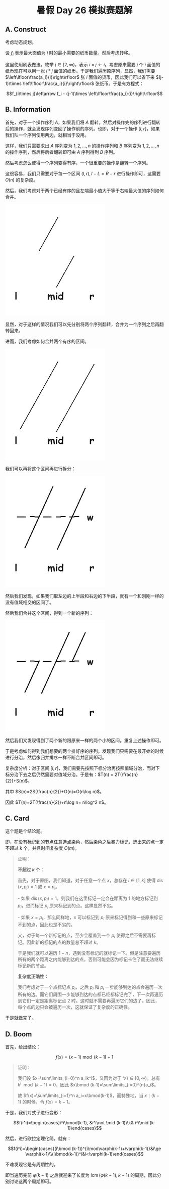 # <center> 暑假 $\text{Day 26}$ 模拟赛题解 </center>

## A. Construct

考虑动态规划。

设 $f_i$ 表示最大面值为 $i$ 时的最小需要的纸币数量。然后考虑转移。

这里使用刷表做法。枚举 $j\in[2, \infty)$，表示 $i\times j\leftarrow i$。考虑原来需要 $j$ 个 $i$ 面值的纸币现在可以用一张 $i*j$ 面值的纸币。于是我们遍历原序列，显然，我们需要 $\left\lfloor\frac{a_i}{i}\right\rfloor$ 张 $i$ 面值的货币，因此我们可以省下来 $(j-1)\times \left\lfloor\frac{a_i}{i}\right\rfloor$ 张纸币。于是有方程式：

$$f_{i\times j}\leftarrow f_i - (j-1)\times \left\lfloor\frac{a_i}{i}\right\rfloor$$

## B. Information

首先，对于一个操作序列 $A$，如果我们将 $A$ 翻转，然后对操作完的序列进行翻转后的操作，就会发现序列变回了操作前的序列。也即，对于一个操作 $[l,r]$，如果我们队一个序列使用两边，就相当于没用。

这样，我们只需要求出 $A$ 序列变为 $1,2,\dots,n$ 的操作序列和 $B$ 序列变为 $1,2,\dots,n$ 的操作序列，然后将后者翻转即可由 $A$ 序列得到 $B$ 序列。

然后考虑怎么使得一个序列变得有序，一个很重要的操作是翻转一个序列。

这很容易，我们只需要对于每一个区间 $(l,r),l-L = R-r$ 进行操作即可，这需要 $O(n)$ 的复杂度。

然后，我们考虑对于两个已经有序的且左端最小值大于等于右端最大值的序列如何合并。

![](B2.png)

显然，对于这样的情况我们可以先分别将两个序列翻转，合并为一个序列之后再翻转回来。

进而，我们考虑如何合并两个有序的区间。

![](B1.png)

我们可以再将这个区间再进行拆分：

![](B3.png)

然后我们发现，如果我们取左边的上半段和右边的下半段，就有一个和刚刚一样的没有值域相交的区间了。

然后我们合并这个区间，得到一个新的序列：

![](B4.png)

然后我们又发现得到了两个新的跟原来一样的两个小的区间。重复上述操作即可。

于是考虑如何得到我们想要的两个排好序的序列。发现我们只需要在最开始的时候进行分治，然后像归并排序一样不断合并区间即可。

复杂度分析：对于区间 $[l,r]$，我们需要先按照下标分治再按照值域分治，而对下标分治下去之后仍然需要对值域分治。于是有：$T(n) = 2T(\frac{n}{2})+S(n)$。

其中 $S(n)=2S(\frac{n}{2})+O(n)=O(n\log n)$。

因此 $T(n)=2T(\frac{n}{2})+n\log n= n\log^2 n$。

## C. Card

这个题是个结论题。

即，在没有标记到的节点任意选点染色，然后染色之后暴力标记，选出来的点一定不超过 $k$ 个，并且时间复杂度 $O(m)$。

> 证明：
>
> **不超过 $k$ 个**：
>
> 首先，对于原图，我们知道，对于任意一个点 $x$，总存在 $i\in [1,k]$ 使得 $\operatorname{dis}(x,p_i)=1$ 或 $x=p_i$。
>
> \- 如果 $\operatorname{dis}(x,p_i)=1$，则我们在这里标记一定会在距离为 $1$ 的地方标记到 $p_i$，进而标记 $p_i$ 原来标记到的点。这样显然不劣。
>
> \- 如果 $x=p_i$，那么同样地，$x$ 可以标记到 $p_i$ 原来标记得到和一些原来标记不到的点，因此也是不劣的。
>
> 又，对于每一个新标记的点，至少会覆盖到一个 $p_i$ 使得之后不需要再标记。因此新的标记的点的数量总不超过 $k$。
>
> 于是我们就可以遍历 $1-n$，遇到没有标记的就标记一下。但是注意要遍历所有的两个距离之内能够到达的点，否则可能会因为标记卡住了而无法继续标记新的节点。
>
> **复杂度正确性：**
>
> 我们考虑对于一个点标记点 $p_i$，之后 $p_i$ 和 $p_i$ 一步能够到达的点会遍历一次所有的边。而它们周围一步能够到达的点都已经都标记完了，下一次再遍历到它们一定是距离标记点 $2$ 时。这时就不需要再遍历它们的边了。因此，每个点的边只会被遍历一次，这就保证了复杂度的正确性。

于是就做完了。

## D. Boom

首先，给出结论：

$$f(x)=(x-1)\bmod (k-1)+1$$

> 证明：
>
> 我们设 $x=\sum\limits_{i=0}^n a_ik^i$，又因为对于 $\forall i\in[0,\infty)$，总有 $k^i\mod (k-1)= 0$，因此 $x\bmod (k-1)=\sum\limits_{i=0}^{n}a_i$。
>
> 故 $f(x)=\sum\limits_{i=1}^n a_i=x\bmod(k-1)$，而特殊地，当 $x\mid(k-1)$ 的时候，令 $f(x)=k-1$。

于是，我们对式子进行变形：

$$f(i^i)=\begin{cases}i^i\bmod(k-1), &i^i\not \mid (k-1)\\k& i^i\mid (k-1)\end{cases}$$

然后，进行欧拉定理化简，就有：

$$f(i^i)=\begin{cases}(i\bmod (k-1))^{i\mod\varphi(k-1)+\varphi(k-1)}&i\ge \varphi(k-1)\\(i\bmod(k-1))^i&i<\varphi(k-1)\end{cases}$$

不难发现它是有周期性的。

即当遍历完前 $\varphi(k-1)$ 之后就迎来了长度为 $\operatorname{lcm}(\varphi(k-1), k-1)$ 的周期，因此分别讨论这两个周期即可。